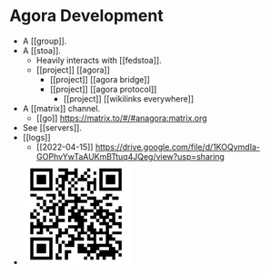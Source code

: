 # Agora Development
- A [[group]].
- A [[stoa]].
	- Heavily interacts with [[fedstoa]].
	- [[project]] [[agora]]
		- [[project]] [[agora bridge]]
		- [[project]] [[agora protocol]]
			- [[project]] [[wikilinks everywhere]]
- A [[matrix]] channel.
	- [[go]] https://matrix.to/#/#anagora:matrix.org
- See [[servers]].
- [[logs]]
	- [[2022-04-15]] https://drive.google.com/file/d/1KOQymdIa-GOPhvYwTaAUKmBTtuq4JQeg/view?usp=sharing
- ![](assets/2022-01-19-17-00-58.png)